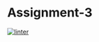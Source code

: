 # Assignment-3
[![linter](https://github.com/Dorian-Ishimwe/Assignment-3/workflows/linter/badge.svg)](https://github.com/marketplace/actions/super-linter)
